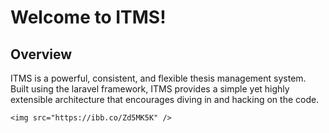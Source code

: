 # Welcome to ITMS!

## Overview


ITMS is a powerful, consistent, and flexible thesis management system. Built using the laravel framework, ITMS provides a simple yet highly extensible architecture that encourages diving in and hacking on the code. 



    <img src="https://ibb.co/Zd5MK5K" />


